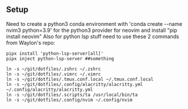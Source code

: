 ## Setup
Need to create a python3 conda environment with 'conda create --name nvim3 python=3.9' for the python3 provider for neovim and install "pip install neovim"
Also for python lsp stuff need to use these 2 commands from Waylon's repo:

```
pipx install 'python-lsp-server[all]'
pipx inject python-lsp-server ##something
```

```
ln -s ~/git/dotfiles/.zshrc ~/.zshrc
ln -s ~/git/dotfiles/.vimrc ~/.vimrc
ln -s ~/git/dotfiles/.tmux.conf.local ~/.tmux.conf.local
ln -s ~/git/dotfiles/.config/alacritty/alacritty.yml ~/.config/alacritty/alacritty.yml
ln -s ~/git/dotfiles/.scripts/ta /usr/local/bin/ta 
ln -s ~/git/dotfiles/.config/nvim ~/.config/nvim 

```
